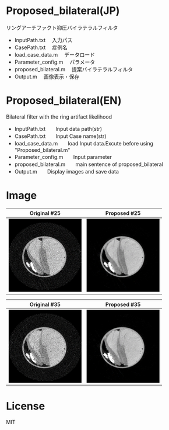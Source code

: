 # Proposed_bilateral(JP)
リングアーチファクト抑圧バイラテラルフィルタ 
* InputPath.txt 　入力パス  
* CasePath.txt 　症例名  
* load_case_data.m 　データロード  
* Parameter_config.m 　パラメータ  
* proposed_bilateral.m 　提案バイラテラルフィルタ  
* Output.m 　画像表示・保存  


# Proposed_bilateral(EN)
Bilateral filter with the ring artifact likelihood 
* InputPath.txt　　Input data path(str)  
* CasePath.txt　　Input Case name(str)  
* load_case_data.m　　load Input data.Excute before using "Proposed_bilateral.m"  
* Parameter_config.m　　Input parameter 
* proposed_bilateral.m　　main sentence of proposed_bilateral  
* Output.m　　Display images and save data  

# Image
|Original #25|Proposed #25|
|---|---|
|<img src="https://github.com/tk0103/Proposed_bilateral/blob/master/Images/original%2325.png" alt="original" title="original image" width="200" height="200">|<img src="https://github.com/tk0103/Proposed_bilateral/blob/master/Images/Proposed%2325.png" alt="Proposed" title="Proposed image" width="200" height="200">|  

|Original #35|Proposed #35|
|---|---|
|<img src="https://github.com/tk0103/Proposed_bilateral/blob/master/Images/original%2335.png" alt="original" title="original image" width="200" height="200">|<img src="https://github.com/tk0103/Proposed_bilateral/blob/master/Images/Proposed%2335.png" alt="Proposed" title="Proposed image" width="200" height="200">|

# License
MIT
